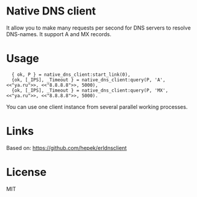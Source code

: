 # Native DNS client

It allow you to make many requests per second for DNS servers to resolve DNS-names.
It support A and MX records.


# Usage

```
  { ok, P } = native_dns_client:start_link(0),
  {ok, [_IPS], _Timeout } = native_dns_client:query(P, 'A', <<"ya.ru">>, <<"8.8.8.8">>, 5000),
  {ok, [_IPS], _Timeout } = native_dns_client:query(P, 'MX', <<"ya.ru">>, <<"8.8.8.8">>, 5000).
 ```

You can use one client instance from several parallel working processes.

# Links

Based on: https://github.com/hepek/erldnsclient

# License

MIT
